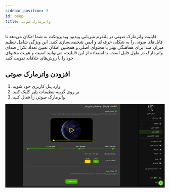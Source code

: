 ```yaml
---
sidebar_position: 3
id: beep
title: واترمارک صوتی
---
```


قابلیت واترمارک صوتی در پلتفرم میزبانی ویدیو، ویدپروتکت به شما امکان می‌دهد تا فایل‌های صوتی را به شکلی حرفه‌ای و ایمن شخصی‌سازی کنید. این
ویژگی شامل تنظیم میزان صدا برای هماهنگی بهتر با محتوای اصلی و همچنین امکان تعیین تعداد تکرار صدای واترمارک در طول فایل
است. با استفاده از این قابلیت، می‌توانید امنیت و هویت محتوای خود را با روش‌های خلاقانه تقویت کنید.

## افزودن واترمارک صوتی

1. وارد پنل کاربری خود شوید
2. بر روی گزینه تنظیمات پلیر کلیک کنید
3. واترمارک صوتی را فعال کنید

![هاست ویدیو ویدپروتکت، محافظ دوره‌های آموزشی شما در برابر سرقت](./img/04.png)